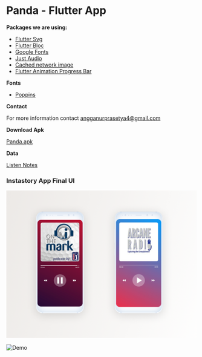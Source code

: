 # Panda - Flutter App


**Packages we are using:**

- [Flutter Svg](https://pub.dev/packages/flutter_svg)
- [Flutter Bloc](https://pub.dev/packages/flutter_bloc)
- [Google Fonts](https://pub.dev/packages/google_fonts)
- [Just Audio](https://pub.dev/packages/just_audio)
- [Cached network image](https://pub.dev/packages/cached_network_image)
- [Flutter Animation Progress Bar](https://pub.dev/packages/flutter_animation_progress_bar)

**Fonts**

-  [Poppins](https://fonts.google.com/specimen/Poppins)

**Contact**

For more information contact angganurprasetya4@gmail.com

**Download Apk**

[Panda.apk](https://github.com/prasetyanurangga/panda/raw/main/panda.apk)

**Data**

[Listen Notes](https://listennotes.com)

### Instastory App Final UI
![App UI](https://github.com/prasetyanurangga/panda/raw/main/panda_app_ui.png)

![Demo](https://github.com/prasetyanurangga/panda/raw/main/panda_app.gif)

